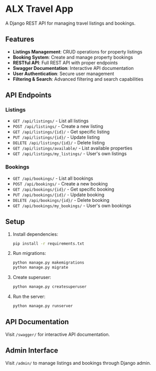# ALX Travel App

A Django REST API for managing travel listings and bookings.

## Features

- **Listings Management**: CRUD operations for property listings
- **Booking System**: Create and manage property bookings
- **RESTful API**: Full REST API with proper endpoints
- **Swagger Documentation**: Interactive API documentation
- **User Authentication**: Secure user management
- **Filtering & Search**: Advanced filtering and search capabilities

## API Endpoints

### Listings
- `GET /api/listings/` - List all listings
- `POST /api/listings/` - Create a new listing
- `GET /api/listings/{id}/` - Get specific listing
- `PUT /api/listings/{id}/` - Update listing
- `DELETE /api/listings/{id}/` - Delete listing
- `GET /api/listings/available/` - List available properties
- `GET /api/listings/my_listings/` - User's own listings

### Bookings
- `GET /api/bookings/` - List all bookings
- `POST /api/bookings/` - Create a new booking
- `GET /api/bookings/{id}/` - Get specific booking
- `PUT /api/bookings/{id}/` - Update booking
- `DELETE /api/bookings/{id}/` - Delete booking
- `GET /api/bookings/my_bookings/` - User's own bookings

## Setup

1. Install dependencies:
   ```bash
   pip install -r requirements.txt
   ```

2. Run migrations:
   ```bash
   python manage.py makemigrations
   python manage.py migrate
   ```

3. Create superuser:
   ```bash
   python manage.py createsuperuser
   ```

4. Run the server:
   ```bash
   python manage.py runserver
   ```

## API Documentation

Visit `/swagger/` for interactive API documentation.

## Admin Interface

Visit `/admin/` to manage listings and bookings through Django admin.